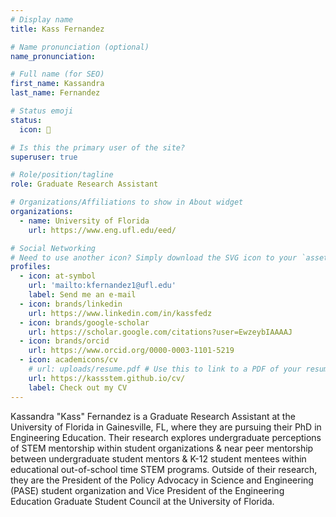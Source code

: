 ```yaml
---
# Display name
title: Kass Fernandez

# Name pronunciation (optional)
name_pronunciation: 

# Full name (for SEO)
first_name: Kassandra
last_name: Fernandez

# Status emoji
status:
  icon: 🐊

# Is this the primary user of the site?
superuser: true

# Role/position/tagline
role: Graduate Research Assistant

# Organizations/Affiliations to show in About widget
organizations:
  - name: University of Florida
    url: https://www.eng.ufl.edu/eed/

# Social Networking
# Need to use another icon? Simply download the SVG icon to your `assets/media/icons/` folder.
profiles:
  - icon: at-symbol
    url: 'mailto:kfernandez1@ufl.edu'
    label: Send me an e-mail
  - icon: brands/linkedin
    url: https://www.linkedin.com/in/kassfedz
  - icon: brands/google-scholar
    url: https://scholar.google.com/citations?user=EwzeybIAAAAJ
  - icon: brands/orcid
    url: https://www.orcid.org/0000-0003-1101-5219
  - icon: academicons/cv
    # url: uploads/resume.pdf # Use this to link to a PDF of your resume/CV (upload it to `static/uploads/resume.pdf`)
    url: https://kassstem.github.io/cv/
    label: Check out my CV
---
```


Kassandra "Kass" Fernandez is a Graduate Research Assistant at the University of Florida in Gainesville, FL, where they are pursuing their PhD in Engineering Education. Their research explores undergraduate perceptions of STEM mentorship within student organizations & near peer mentorship between undergraduate student mentors & K-12 student mentees within educational out-of-school time STEM programs. Outside of their research, they are the President of the Policy Advocacy in Science and Engineering (PASE) student organization and Vice President of the Engineering Education Graduate Student Council at the University of Florida.
